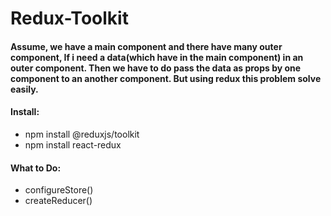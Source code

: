 # Redux-Toolkit

<h4>Assume, we have a main component and there have many outer component, If i need a data(which have in the main component) in an outer component. Then we have to do pass the data as props by one component to an another component. But using redux this problem solve easily.</h4>

<h4>Install:</h4>

- npm install @reduxjs/toolkit
- npm install react-redux

<h4>What to Do:</h4>

- configureStore()
- createReducer()
